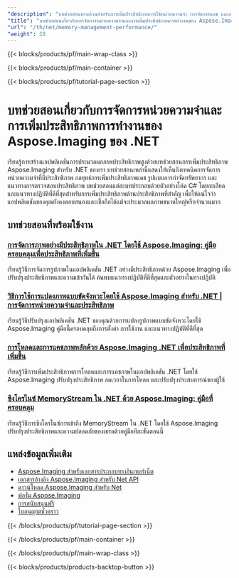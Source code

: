 ```yaml
---
"description": "บทช่วยสอนครบถ้วนสำหรับการเพิ่มประสิทธิภาพการใช้หน่วยความจำ การจัดการแคช และการปรับปรุงประสิทธิภาพด้วย Aspose.Imaging สำหรับ .NET"
"title": "บทช่วยสอนเกี่ยวกับการจัดการหน่วยความจำและการเพิ่มประสิทธิภาพการทำงานของ Aspose.Imaging ของ .NET"
"url": "/th/net/memory-management-performance/"
"weight": 18
---
```


{{< blocks/products/pf/main-wrap-class >}}

{{< blocks/products/pf/main-container >}}

{{< blocks/products/pf/tutorial-page-section >}}
# บทช่วยสอนเกี่ยวกับการจัดการหน่วยความจำและการเพิ่มประสิทธิภาพการทำงานของ Aspose.Imaging ของ .NET

เรียนรู้การสร้างแอปพลิเคชันการประมวลผลภาพประสิทธิภาพสูงด้วยบทช่วยสอนการเพิ่มประสิทธิภาพ Aspose.Imaging สำหรับ .NET ของเรา บทช่วยสอนเหล่านี้แสดงให้เห็นถึงเทคนิคการจัดการหน่วยความจำที่มีประสิทธิภาพ กลยุทธ์การเพิ่มประสิทธิภาพแคช รูปแบบการกำจัดทรัพยากร และแนวทางการตรวจสอบประสิทธิภาพ บทช่วยสอนแต่ละบทประกอบด้วยตัวอย่างโค้ด C# โดยละเอียดและแนวทางปฏิบัติที่ดีที่สุดสำหรับการเพิ่มประสิทธิภาพด้านประสิทธิภาพที่สำคัญ เพื่อให้แน่ใจว่าแอปพลิเคชันของคุณยังคงตอบสนองและเชื่อถือได้แม้จะประมวลผลภาพขนาดใหญ่หรือจำนวนมาก

## บทช่วยสอนที่พร้อมใช้งาน

### [การจัดการภาพอย่างมีประสิทธิภาพใน .NET โดยใช้ Aspose.Imaging: คู่มือครอบคลุมเพื่อประสิทธิภาพที่เพิ่มขึ้น](./efficient-image-handling-net-aspose-imaging/)
เรียนรู้วิธีการจัดการรูปภาพในแอปพลิเคชัน .NET อย่างมีประสิทธิภาพด้วย Aspose.Imaging เพื่อปรับปรุงประสิทธิภาพและความเข้ากันได้ ค้นพบแนวทางปฏิบัติที่ดีที่สุดและตัวอย่างในทางปฏิบัติ

### [วิธีการใช้การแปลงภาพแบบขัดจังหวะโดยใช้ Aspose.Imaging สำหรับ .NET | การจัดการหน่วยความจำและประสิทธิภาพ](./aspose-imaging-net-interruption-image-conversion/)
เรียนรู้วิธีปรับปรุงแอปพลิเคชัน .NET ของคุณด้วยการแปลงรูปภาพแบบขัดจังหวะโดยใช้ Aspose.Imaging คู่มือนี้ครอบคลุมถึงการตั้งค่า การใช้งาน และแนวทางปฏิบัติที่ดีที่สุด

### [การโหลดและการแคชภาพหลักด้วย Aspose.Imaging .NET เพื่อประสิทธิภาพที่เพิ่มขึ้น](./aspose-imaging-net-image-loading-caching/)
เรียนรู้วิธีการเพิ่มประสิทธิภาพการโหลดและการแคชภาพในแอปพลิเคชัน .NET โดยใช้ Aspose.Imaging ปรับปรุงประสิทธิภาพ ลดเวลาในการโหลด และปรับปรุงประสบการณ์ของผู้ใช้

### [ซิงโครไนซ์ MemoryStream ใน .NET ด้วย Aspose.Imaging: คู่มือที่ครอบคลุม](./synchronize-memory-stream-net-aspose-imaging/)
เรียนรู้วิธีการซิงโครไนซ์การเข้าถึง MemoryStream ใน .NET โดยใช้ Aspose.Imaging ปรับปรุงประสิทธิภาพและความปลอดภัยของเธรดด้วยคู่มือทีละขั้นตอนนี้

## แหล่งข้อมูลเพิ่มเติม

- [Aspose.Imaging สำหรับเอกสารประกอบทางอินเทอร์เน็ต](https://docs.aspose.com/imaging/net/)
- [เอกสารอ้างอิง Aspose.Imaging สำหรับ Net API](https://reference.aspose.com/imaging/net/)
- [ดาวน์โหลด Aspose.Imaging สำหรับ Net](https://releases.aspose.com/imaging/net/)
- [ฟอรั่ม Aspose.Imaging](https://forum.aspose.com/c/imaging)
- [การสนับสนุนฟรี](https://forum.aspose.com/)
- [ใบอนุญาตชั่วคราว](https://purchase.aspose.com/temporary-license/)

{{< /blocks/products/pf/tutorial-page-section >}}

{{< /blocks/products/pf/main-container >}}

{{< /blocks/products/pf/main-wrap-class >}}

{{< blocks/products/products-backtop-button >}}